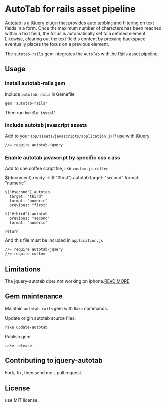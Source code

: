 # AutoTab for rails asset pipeline

[Autotab](https://github.com/Mathachew/jquery-autotab) is a jQuery plugin that provides auto tabbing and filtering on text fields in a form. Once the maximum number of characters has been reached within a text field, the focus is automatically set to a defined element. Likewise, clearing out the text field's content by pressing backspace eventually places the focus on a previous element.

The `autotab-rails` gem integrates the `AutoTab` with the Rails asset pipeline.

## Usage

### Install autotab-rails gem

Include `autotab-rails` in Gemefile

    gem 'autotab-rails'

Then run `bundle install`

### Include autotab javascript assets

Add to your `app/assets/javascripts/application.js` if use with jQuery

    //= require autotab-jquery

### Enable autotab javascript by specific css class

Add to one coffee script file, like `custom.js.coffee`

  $(document).ready ->
    $("#first").autotab
      target: "second"
      format: "numeric"

    $("#second").autotab
      target: "third"
      format: "numeric"
      previous: "first"

    $("#third").autotab
      previous: "second"
      format: "numeric"

    return

And this file must be included in `application.js`

    //= require autotab-jquery
    //= require custom

## Limitations

The jquery-autotab does not working on iphone.[READ MORE](https://github.com/Mathachew/jquery-autotab/issues/45)

## Gem maintenance

Maintain `autotab-rails` gem with `Rake` commands.

Update origin autotab source files.

    rake update-autotab

Publish gem.

    rake release

## Contributing to jquery-autotab

Fork, fix, then send me a pull request.

## License

use MIT license.
